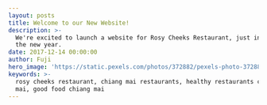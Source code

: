 ```yaml
---
layout: posts
title: Welcome to our New Website!
description: >-
  We're excited to launch a website for Rosy Cheeks Restaurant, just in time for
  the new year.
date: 2017-12-14 00:00:00
author: Fuji
hero_image: 'https://static.pexels.com/photos/372882/pexels-photo-372882.jpeg'
keywords: >-
  rosy cheeks restaurant, chiang mai restaurants, healthy restaurants chiang
  mai, good food chiang mai
---
```



